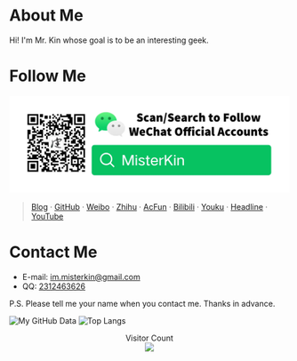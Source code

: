 # About Me
Hi! I'm Mr. Kin whose goal is to be an interesting geek.

# Follow Me
![Search to Follow WeChat Official Accounts: MisterKin](./wechat_official_accounts_en.webp "Scan/Search to Follow WeChat Official Accounts: MisterKin")

> [Blog][] · [GitHub][] · [Weibo][] · [Zhihu][] · [AcFun][] · [Bilibili][] · [Youku][] · [Headline][] · [YouTube][]

[Blog]: https://mister-kin.github.io
[GitHub]: https://github.com/mister-kin
[Weibo]: https://weibo.com/6270111192/profile?topnav=1&wvr=6&is_all=1
[Bilibili]: http://space.bilibili.com/17025250?
[Youku]: http://i.youku.com/i/UNjA3MTk5Mjgw?spm=a2hzp.8253869.0.0
[YouTube]: https://www.youtube.com/channel/UCNhtdG6whC5mlRDkrhQ0wLA?view_as=public
[Headline]: https://www.toutiao.com/c/user/835254071079053/#mid=1663279303982091
[Zhihu]: https://www.zhihu.com/people/drwu-94
[AcFun]: https://www.acfun.cn/u/73269306

# Contact Me
- E-mail: im.misterkin@gmail.com
- QQ: [2312463626](tencent://AddContact/?fromId=45&fromSubId=1&subcmd=all&uin=2312463626&website=www.oicqzone.com)

P.S. Please tell me your name when you contact me. Thanks in advance.

![My GitHub Data](https://github-readme-stats.vercel.app/api?username=Mister-Kin) ![Top Langs](https://github-readme-stats.vercel.app/api/top-langs/?username=Mister-Kin&exclude_repo=Mister-Kin.github.io,live2d-widget,hexo-helper-live2d,LanZouCloud-API&layout=compact)

<p align="center">
  Visitor Count<br>
  <img src="https://profile-counter.glitch.me/Mister-Kin/count.svg" />
</p>
